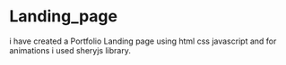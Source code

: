 # Landing_page
i have created a Portfolio Landing page  using html css javascript and for animations i used sheryjs library.
